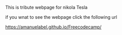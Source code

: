 This is tribute webpage for nikola Tesla

if you wnat to see the webpage click the following url

https://amanuelabel.github.io/Freecodecamp/
